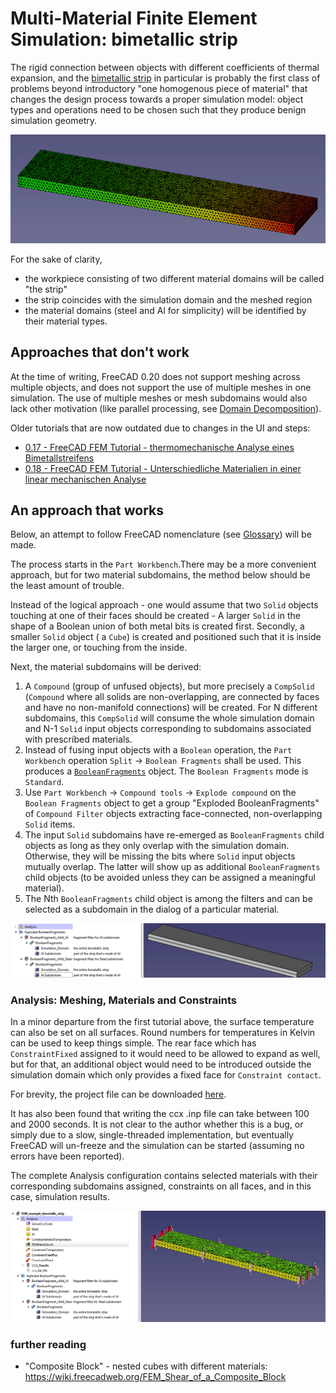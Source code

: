 # Multi-Material Finite Element Simulation: bimetallic strip

The rigid connection between objects with different coefficients of thermal expansion, and the [bimetallic strip](https://en.wikipedia.org/wiki/Bimetallic_strip) in particular is probably the first class of problems beyond introductory "one homogenous piece of material" that changes the design process towards a proper simulation model: object types and operations need to be chosen such that they produce benign simulation geometry.

![](img/UKZyNKjYbT.gif)

For the sake of clarity, 
* the workpiece consisting of two different material domains will be called "the strip"
* the strip coincides with the simulation domain and the meshed region
* the material domains (steel and Al for simplicity) will be identified by their material types.

## Approaches that don't work

At the time of writing, FreeCAD 0.20 does not support meshing across multiple objects, and does not support the use of multiple meshes in one simulation. The use of multiple meshes or mesh subdomains would also lack other motivation (like parallel processing, see [Domain Decomposition](https://doc.freefem.org/documentation/ffddm/introduction-to-the-domain-decomposition-method.html)). 

Older tutorials that are now outdated due to changes in the UI and steps:

* [0.17 - FreeCAD FEM Tutorial - thermomechanische Analyse eines Bimetallstreifens](https://www.youtube.com/watch?v=Qbif13e2iyo)
* [0.18 - FreeCAD FEM Tutorial - Unterschiedliche Materialien in einer linear mechanischen Analyse](https://www.youtube.com/watch?v=T-ggqH3tXHs)

## An approach that works

Below, an attempt to follow FreeCAD nomenclature (see [Glossary](https://wiki.freecadweb.org/Glossary)) will be made.

The process starts in the ``Part Workbench``.There may be a more convenient approach, but for two material subdomains, the method below should be the least amount of trouble. 

Instead of the logical approach - one would assume that two ``Solid`` objects touching at one of their faces should be created - A larger ``Solid`` in the shape of a Boolean union of both metal bits is created first. Secondly, a smaller ``Solid`` object ( a ``Cube``) is created and positioned such that it is inside the larger one, or touching from the inside.

Next, the material subdomains will be derived:

1. A  ``Compound`` (group of unfused objects), but  more precisely a ``CompSolid`` (``Compound`` where all solids are non-overlapping, are connected by faces and have no non-manifold connections) will be created.  For N different subdomains,  this ``CompSolid`` will consume  the whole simulation domain and N-1  ``Solid`` input objects corresponding to subdomains associated with prescribed materials. 
2. Instead of fusing input objects with a ``Boolean`` operation, the ``Part Workbench`` operation ``Split`` → ``Boolean Fragments`` shall be used. This produces a [``BooleanFragments``](https://wiki.freecadweb.org/Part_BooleanFragments) object. The ``Boolean Fragments`` mode is ``Standard``.
3. Use ``Part Workbench`` → ``Compound tools`` → ``Explode compound`` on the ``Boolean Fragments`` object to get a group "Exploded BooleanFragments" of ``Compound Filter`` objects extracting face-connected, non-overlapping ``Solid`` items. 
4. The input ``Solid`` subdomains have re-emerged as ``BooleanFragments`` child objects as long as they only overlap with the simulation domain. Otherwise, they will be missing the bits where ``Solid`` input objects mutually overlap. The latter will show up as additional ``BooleanFragments`` child objects (to be avoided unless they can be assigned a meaningful material).
5. The Nth ``BooleanFragments`` child object is among the filters and can be selected as a subdomain in the dialog of a particular material.

![](img/M9zd7z7hPG.gif)

### Analysis: Meshing, Materials and Constraints

In a minor departure from the first tutorial above, the surface temperature can also be set on all surfaces. Round numbers for temperatures in Kelvin can be used to keep things simple. The rear face which has ``ConstraintFixed`` assigned to it would need to be allowed to expand as well, but for that, an additional object would need to be introduced outside the simulation domain which only provides a fixed face for ``Constraint contact``.

For brevity, the project file can be downloaded [here](FEM_example_bimetallic_strip.FCStd).

It has also been found that writing the ccx .inp file can take between 100 and 2000 seconds. It is not clear to the author whether this is a bug, or simply due to a slow, single-threaded implementation, but eventually FreeCAD will un-freeze and the simulation can be started (assuming no errors have been reported).

The complete Analysis configuration contains selected materials with their corresponding subdomains assigned, constraints on all faces, and in this case, simulation results.

![](img/problem_setup.PNG)

### further reading

* "Composite Block" - nested cubes with different materials: https://wiki.freecadweb.org/FEM_Shear_of_a_Composite_Block
